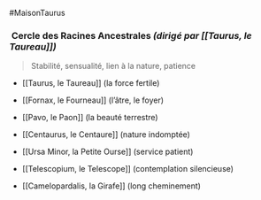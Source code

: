 #MaisonTaurus
### ︎ **Cercle des Racines Ancestrales** _(dirigé par [[Taurus, le Taureau]])_

> Stabilité, sensualité, lien à la nature, patience

- [[Taurus, le Taureau]] (la force fertile)
    
- [[Fornax, le Fourneau]] (l’âtre, le foyer)
    
- [[Pavo, le Paon]] (la beauté terrestre)
    
- [[Centaurus, le Centaure]] (nature indomptée)
    
- [[Ursa Minor, la Petite Ourse]] (service patient)
    
- [[Telescopium, le Telescope]] (contemplation silencieuse)
    
- [[Camelopardalis, la Girafe]] (long cheminement)